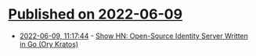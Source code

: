 # [Published on 2022-06-09](index.md)

* [2022-06-09, 11:17:44](https://news.ycombinator.com/item?id=31679811) - [Show HN: Open-Source Identity Server Written in Go (Ory Kratos)](https://github.com/ory/kratos)
